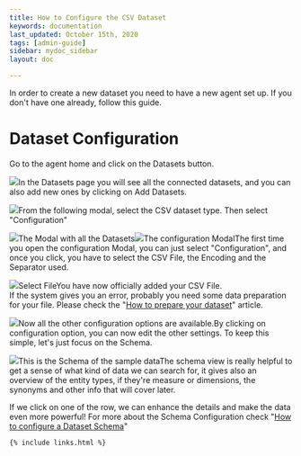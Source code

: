 ```yaml
---
title: How to Configure the CSV Dataset
keywords: documentation
last_updated: October 15th, 2020
tags: [admin-guide]
sidebar: mydoc_sidebar
layout: doc

---
```


In order to create a new dataset you need to have a new agent set up. If you don't have one already, follow this guide.

Dataset Configuration
=====================

Go to the agent home and click on the Datasets button.

![](https://uploads-ssl.webflow.com/5dff758010bfa7356f98e395/5f4dd886343099fa3b5cd260_Dataset%20Button.jpg)In the Datasets page you will see all the connected datasets, and you can also add new ones by clicking on Add Datasets.  


![](https://uploads-ssl.webflow.com/5dff758010bfa7356f98e395/5f4dd9bae7428466a0b9474d_Datasets.jpg)From the following modal, select the CSV dataset type. Then select "Configuration"

![](https://uploads-ssl.webflow.com/5dff758010bfa7356f98e395/5f4dd9eb48944c7a710518c8_CSV%20Dataset.jpg)The Modal with all the Datasets![](https://uploads-ssl.webflow.com/5dff758010bfa7356f98e395/5f4ddaf187711ce13a1ff9a0_Configuration.jpg)The configuration ModalThe first time you open the configuration Modal, you can just select "Configuration", and once you click, you have to select the CSV File, the Encoding and the Separator used.

![](https://uploads-ssl.webflow.com/5dff758010bfa7356f98e395/5f4ddc1db6cdc83f7a23e6bf_Config%20Modal2.png)Select FileYou have now officially added your CSV File.  
If the system gives you an error, probably you need some data preparation for your file. Please check the "[How to prepare your dataset](/docs/how-to-prepare-your-dataset)" article.

![](https://uploads-ssl.webflow.com/5dff758010bfa7356f98e395/5f4de07286232cc3dc5d17f9_Configure.png)Now all the other configuration options are available.By clicking on configuration option, you can now edit the other settings. To keep this simple, let's just focus on the Schema.

![](https://uploads-ssl.webflow.com/5dff758010bfa7356f98e395/5f4de13031dd6d31b381bf0a_Schema.jpg)This is the Schema of the sample dataThe schema view is really helpful to get a sense of what kind of data we can search for, it gives also an overview of the entity types, if they're measure or dimensions, the synonyms and other info that will cover later.

If we click on one of the row, we can enhance the details and make the data even more powerful! For more about the Schema Configuration check "[How to configure a Dataset Schema](/docs/how-to-configure-a-dataset-schema)"



    {% include links.html %}

    